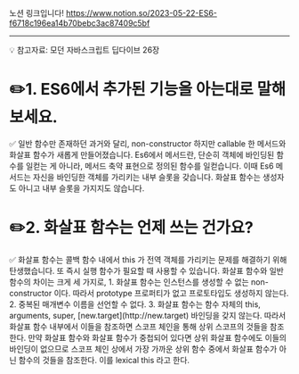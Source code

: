 노션 링크입니다!
https://www.notion.so/2023-05-22-ES6-f6718c196ea14b70bebc3ac87409c5bf

---

<aside>
💡 참고자료: 모던 자바스크립트 딥다이브 26장

</aside>

# ✏️1. **ES6에서 추가된 기능을 아는대로 말해보세요.**

<aside>
✅ 일반 함수만 존재하던 과거와 달리, non-constructor 하지만 callable 한 메서드와 화살표 함수가 새롭게 만들어졌습니다. Es6에서 메서드란, 단순히 객체에 바인딩된 함수를 일컫는 게 아니라, 메서드 축약 표현으로 정의된 함수를 일컫습니다. 이때 Es6 메서드는 자신을 바인딩한 객체를 가리키는 내부 슬롯을 갖습니다. 화살표 함수는 생성자도 아니고 내부 슬롯을 가지지도 않습니다.

</aside>

# ✏️2. **화살표 함수는 언제 쓰는 건가요?**

<aside>
✅ 화살표 함수는 콜백 함수 내에서 this 가 전역 객체를 가리키는 문제를 해결하기 위해 탄생했습니다. 또 즉시 실행 함수가 필요할 때 사용할 수 있습니다. 화살표 함수와 일반 함수의 차이는 크게 세 가지로, 
1. 화살표 함수는 인스턴스를 생성할 수 없는 non-constructor 이다. 따라서 prototype 프로퍼티가 없고 프로토타입도 생성하지 않는다. 
2. 중복된 매개변수 이름을 선언할 수 없다. 
3. 화살표 함수는 함수 자체의 this, arguments, super, [new.target](http://new.target) 바인딩을 갖지 않는다. 따라서 화살표 함수 내부에서 이들을 참조하면 스코프 체인을 통해 상위 스코프의 것들을 참조한다. 만약 화살표 함수와 화살표 함수가 중첩되어 있다면 상위 화살표 함수에도 이들의 바인딩이 없으므로 스코프 체인 상에서 가장 가까운 상위 함수 중에서 화살표 함수가 아닌 함수의 것들을 참조한다. 이를 lexical this 라고 한다.

</aside>
